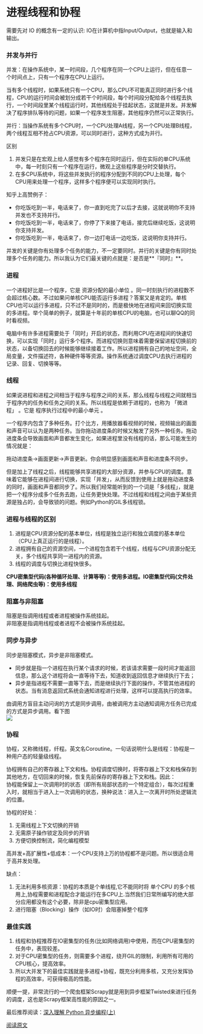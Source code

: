 # 进程线程和协程

需要先对 IO 的概念有一定的认识: IO在计算机中指Input/Output，也就是输入和输出。

###  **并发与并行**

  
并发：在操作系统中，某一时间段，几个程序在同一个CPU上运行，但在任意一个时间点上，只有一个程序在CPU上运行。

  
当有多个线程时，如果系统只有一个CPU，那么CPU不可能真正同时进行多个线程，CPU的运行时间会被划分成若干个时间段，每个时间段分配给各个线程去执行，一个时间段里某个线程运行时，其他线程处于挂起状态，这就是并发。并发解决了程序排队等待的问题，如果一个程序发生阻塞，其他程序仍然可以正常执行。

  
并行：当操作系统有多个CPU时，一个CPU处理A线程，另一个CPU处理B线程，两个线程互相不抢占CPU资源，可以同时进行，这种方式成为并行。

  
区别

1. 并发只是在宏观上给人感觉有多个程序在同时运行，但在实际的单CPU系统中，每一时刻只有一个程序在运行，微观上这些程序是分时交替执行。
2. 在多CPU系统中，将这些并发执行的程序分配到不同的CPU上处理，每个CPU用来处理一个程序，这样多个程序便可以实现同时执行。

知乎上高赞例子：

* 你吃饭吃到一半，电话来了，你一直到吃完了以后才去接，这就说明你不支持并发也不支持并行。
* 你吃饭吃到一半，电话来了，你停了下来接了电话，接完后继续吃饭，这说明你支持并发。
* 你吃饭吃到一半，电话来了，你一边打电话一边吃饭，这说明你支持并行。

并发的关键是你有处理多个任务的能力，不一定要同时。并行的关键是你有同时处理多个任务的能力。所以我认为它们最关键的点就是：是否是**『同时』**。

###  **进程**

  
一个进程好比是一个程序，它是 资源分配的最小单位 。同一时刻执行的进程数不会超过核心数。不过如果问单核CPU能否运行多进程？答案又是肯定的。单核CPU也可以运行多进程，只不过不是同时的，而是极快地在进程间来回切换实现的多进程。举个简单的例子，就算是十年前的单核CPU的电脑，也可以聊QQ的同时看视频。

  
电脑中有许多进程需要处于「同时」开启的状态，而利用CPU在进程间的快速切换，可以实现「同时」运行多个程序。而进程切换则意味着需要保留进程切换前的状态，以备切换回去的时候能够继续接着工作。所以进程拥有自己的地址空间，全局变量，文件描述符，各种硬件等等资源。操作系统通过调度CPU去执行进程的记录、回复、切换等等。

###  **线程**

  
如果说进程和进程之间相当于程序与程序之间的关系，那么线程与线程之间就相当于程序内的任务和任务之间的关系。所以线程是依赖于进程的，也称为 「微进程」 。它是 程序执行过程中的最小单元 。

  
一个程序内包含了多种任务。打个比方，用播放器看视频的时候，视频输出的画面和声音可以认为是两种任务。当你拖动进度条的时候又触发了另外一种任务。拖动进度条会导致画面和声音都发生变化，如果进程里没有线程的话，那么可能发生的情况就是：

  
拖动进度条-&gt;画面更新-&gt;声音更新。你会明显感到画面和声音和进度条不同步。

  
但是加上了线程之后，线程能够共享进程的大部分资源，并参与CPU的调度。意味着它能够在进程间进行切换，实现「并发」，从而反馈到使用上就是拖动进度条的同时，画面和声音都同步了。所以我们经常能听到的一个词是「多线程」，就是把一个程序分成多个任务去跑，让任务更快处理。不过线程和线程之间由于某些资源是独占的，会导致锁的问题。例如Python的GIL多线程锁。

###  **进程与线程的区别**

1. 进程是CPU资源分配的基本单位，线程是独立运行和独立调度的基本单位（CPU上真正运行的是线程）。
2. 进程拥有自己的资源空间，一个进程包含若干个线程，线程与CPU资源分配无关，多个线程共享同一进程内的资源。
3. 线程的调度与切换比进程快很多。

**CPU密集型代码\(各种循环处理、计算等等\)：使用多进程。IO密集型代码\(文件处理、网络爬虫等\)：使用多线程**

###  **阻塞与非阻塞**

  
阻塞是指调用线程或者进程被操作系统挂起。  
非阻塞是指调用线程或者进程不会被操作系统挂起。

###  **同步与异步**

  
同步是阻塞模式，异步是非阻塞模式。

* 同步就是指一个进程在执行某个请求的时候，若该请求需要一段时间才能返回信息，那么这个进程将会一直等待下去，知道收到返回信息才继续执行下去；
* 异步是指进程不需要一直等下去，而是继续执行下面的操作，不管其他进程的状态。当有消息返回式系统会通知进程进行处理，这样可以提高执行的效率。

由调用方盲目主动问询的方式是同步调用，由被调用方主动通知调用方任务已完成的方式是异步调用。看下图  
![](https://pic4.zhimg.com/80/v2-f1118cbd6283a2626e6d4b9e7477b21b_1440w.jpg)

### **协程**

  
协程，又称微线程，纤程。英文名Coroutine。一句话说明什么是线程：协程是一种用户态的轻量级线程。

  
协程拥有自己的寄存器上下文和栈。协程调度切换时，将寄存器上下文和栈保存到其他地方，在切回来的时候，恢复先前保存的寄存器上下文和栈。因此：  
协程能保留上一次调用时的状态（即所有局部状态的一个特定组合），每次过程重入时，就相当于进入上一次调用的状态，换种说法：进入上一次离开时所处逻辑流的位置。

  
协程的好处：

1. 无需线程上下文切换的开销
2. 无需原子操作锁定及同步的开销
3. 方便切换控制流，简化编程模型

高并发+高扩展性+低成本：一个CPU支持上万的协程都不是问题。所以很适合用于高并发处理。

  
缺点：  


1. 无法利用多核资源：协程的本质是个单线程,它不能同时将 单个CPU 的多个核用上,协程需要和进程配合才能运行在多CPU上.当然我们日常所编写的绝大部分应用都没有这个必要，除非是cpu密集型应用。
2. 进行阻塞（Blocking）操作（如IO时）会阻塞掉整个程序

### **最佳实践** 

1. 线程和协程推荐在IO密集型的任务\(比如网络调用\)中使用，而在CPU密集型的任务中，表现较差。
2. 对于CPU密集型的任务，则需要多个进程，绕开GIL的限制，利用所有可用的CPU核心，提高效率。
3. 所以大并发下的最佳实践就是多进程+协程，既充分利用多核，又充分发挥协程的高效率，可获得极高的性能。

顺便一提，非常流行的一个爬虫框架Scrapy就是用到异步框架Twisted来进行任务的调度，这也是Scrapy框架高性能的原因之一。

  
最后推荐阅读：[深入理解 Python 异步编程\(上\)](https://link.zhihu.com/?target=https%3A//mp.weixin.qq.com/s%3F__biz%3DMzIxMjY5NTE0MA%3D%3D%26mid%3D2247483720%26idx%3D1%26sn%3Df016c06ddd17765fd50b705fed64429c%26scene%3D21%23wechat_redirect)

  
[阅读原文](https://link.zhihu.com/?target=https%3A//mp.weixin.qq.com/s%3F__biz%3DMzIwNjUxMTQyMA%3D%3D%26mid%3D2247484702%26idx%3D1%26sn%3D8ad66afa9cef1ddf45dac9f6671ea58c%26chksm%3D9721c94da056405b132894439def3aeeb3c93e3b674c63e3a8be832b07b6fad0af846b1bc3ca%26token%3D352549795%26lang%3Dzh_CN%23%23)

